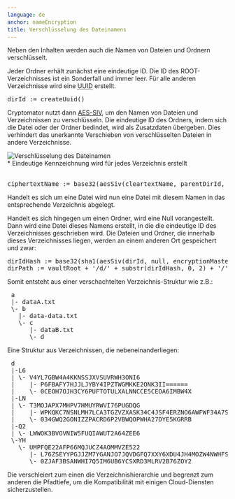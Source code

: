 ```yaml
---
language: de
anchor: nameEncryption
title: Verschlüsselung des Dateinamens
---
```

<p class="lead">Neben den Inhalten werden auch die Namen von Dateien und Ordnern verschlüsselt.</p>

Jeder Ordner erhält zunächst eine eindeutige ID. Die ID des ROOT-Verzeichnisses ist ein Sonderfall und immer leer. Für alle anderen Verzeichnisse wird eine <abbr title="Universally unique identifier" class="initialism">UUID</abbr> erstellt.
<pre>
dirId := createUuid()
</pre>

Cryptomator nutzt dann <a href="http://tools.ietf.org/html/rfc5297" target="_blank">AES-SIV</a>, um den Namen von Dateien und Verzeichnissen zu verschlüsseln. Die eindeutige ID des Ordners, indem sich die Datei oder der Ordner bedindet, wird als Zusatzdaten übergeben. Dies verhindert das unerkannte Verschieben von verschlüsselten Dateien in andere Verzeichnisse.

<img src="/img/architecture/filename-encryption.png" srcset="/img/architecture/filename-encryption.png 1x, /img/architecture/filename-encryption@2x.png 2x" alt="Verschlüsselung des Dateinamen" />
<figcaption>* Eindeutige Kennzeichnung wird für jedes Verzeichnis erstellt</figcaption>
<br>
<pre>
ciphertextName := base32(aesSiv(cleartextName, parentDirId, encryptionMasterKey, macMasterKey))
</pre>

Handelt es sich um eine Datei wird nun eine Datei mit diesem Namen in das entsprechende Verzeichnis abgelegt.

Handelt es sich hingegen um einen Ordner, wird eine Null vorangestellt. Dann wird eine Datei dieses Namens erstellt, in die die eindeutige ID des Verzeichnisses geschrieben wird. Die Dateien und Ordner, die innerhalb dieses Verzeichnisses liegen, werden an einem anderen Ort gespeichert und zwar:

<pre>
dirIdHash := base32(sha1(aesSiv(dirId, null, encryptionMasterKey, macMasterKey)))
dirPath := vaultRoot + &apos;/d/&apos; + substr(dirIdHash, 0, 2) + &apos;/&apos; + substr(dirIdHash, 2, 30)
</pre>

Somit entsteht aus einer verschachtelten Verzeichnis-Struktur wie z.B.:

<pre>
 a
 |- dataA.txt
 \- b
   |- data-data.txt
   \- c
      |- dataB.txt
      \- d
</pre>

Eine Struktur aus Verzeichnissen, die nebeneinanderliegen:
<pre>
 d
 |-L6
 | \- V4YL7GBW4A4KKNSSJXVSUVRWH3ONI6
 |    |- P6FBAFY7HJJLJYBY4IPZTWGMKKE2ONK3II======
 |    \- 0CEOH7OJH3CY6PUFTOTULXALNNCCE5CEOA6IMBW4X
 |-LN
 | \- T3MOJAPX7MHPV7HMUYRWVI76PUGDQG
 |    |- WPKQKC7NSNLMH7LCA3TGZVZXASK34C4JSF4ERZNO6AWFWF34A7SMO3XM
 |    \- 034GWQ2GONIZZPACRD6P2VBWQOPWHA27DYE5KGRRB
 |-Q2
 | \- LWWOK3BVOVNIW5FUQIAWUT2A64ZEE6
 \-YH
   \- UMPFQE22AFP66MQJUCZ4AOMMVZE522
      |- L76ZSEYYPGJJZM7YGANJO7JQVDGFQ7XXY6XDU4JH4MOZW4NWHFST4BQ=
      \- 0ZJAF3BSANWHI7Q5IM6UB6YCSXRD3MLRV2B76ZOY2
</pre>

Die verschleiert zum einen die Verzeichnishierarchie und begrenzt zum anderen die Pfadtiefe, um die Kompatibilität mit einigen Cloud-Diensten sicherzustellen.
